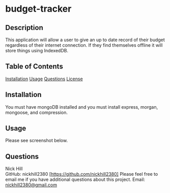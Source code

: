 
  
# budget-tracker  

                
                
## Description

This application will allow a user to give an up to date record of their budget regardless of their internet connection. If they find themselves offline it will store things using IndexedDB.
    
## Table of Contents

[Installation](#installation)
[Usage](#usage)
[Questions](#questions)
[License](#license)

## Installation

You must have mongoDB installed and you must install express, morgan, mongoose, and compression. 

## Usage

Please see screenshot below.

## Questions

Nick Hill  
GitHub: nickhill2380 [https://github.com/nickhill2380]
Please feel free to email me if you have additional questions about this project.
Email: <nickhill2380@gmail.com>